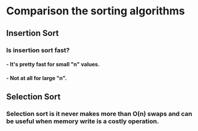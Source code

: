 # Comparison the sorting algorithms

## Insertion Sort

### Is insertion sort fast?
#### - It's pretty fast for small "n" values.
#### - Not at all for large "n".


## Selection Sort

### Selection sort is it never makes more than O(n) swaps and can be useful when memory write is a costly operation.

